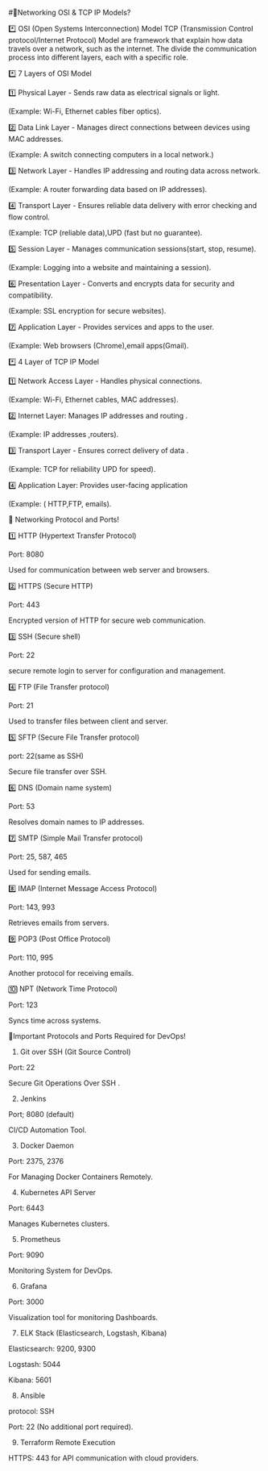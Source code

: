 #🛜Networking
 OSI & TCP IP Models?

*️⃣ OSI (Open Systems Interconnection) Model TCP (Transmission Control protocol/Internet Protocol) Model are framework that explain how data travels over a network, such as the internet. The divide the communication process into different layers, each with a specific role.

*️⃣ 7 Layers of OSI Model

1️⃣ Physical Layer - Sends raw data as electrical signals or light.

(Example: Wi-Fi, Ethernet cables fiber optics).

2️⃣ Data Link Layer - Manages direct connections between devices using MAC addresses.

(Example: A switch connecting computers in a local network.)

3️⃣ Network Layer - Handles IP addressing and routing data across network.

(Example: A router forwarding data based on IP addresses).

4️⃣ Transport Layer - Ensures reliable data delivery with error checking and flow control.

(Example: TCP (reliable data),UPD (fast but no guarantee).

5️⃣ Session Layer - Manages communication sessions(start, stop, resume).

(Example: Logging into a website and maintaining a session).

6️⃣ Presentation Layer - Converts and encrypts data for security and compatibility.

(Example: SSL encryption for secure websites).

7️⃣ Application Layer - Provides services and apps to the user.

(Example: Web browsers (Chrome),email apps(Gmail).

*️⃣ 4 Layer of TCP IP Model

1️⃣ Network Access Layer - Handles physical connections.

(Example: Wi-Fi, Ethernet cables, MAC addresses).

2️⃣ Internet Layer: Manages IP addresses and routing .

(Example: IP addresses ,routers).

3️⃣ Transport Layer - Ensures correct delivery of data .

(Example: TCP for reliability UPD for speed).

4️⃣ Application Layer: Provides user-facing application

(Example: ( HTTP,FTP, emails).

📍 Networking Protocol and Ports!

1️⃣ HTTP (Hypertext Transfer Protocol)

Port: 8080

Used for communication between web server and browsers.

2️⃣ HTTPS (Secure HTTP)

Port: 443

Encrypted version of HTTP for secure web communication.

3️⃣ SSH (Secure shell)

Port: 22

secure remote login to server for configuration and management.

4️⃣ FTP (File Transfer protocol)

Port: 21

Used to transfer files between client and server.

5️⃣ SFTP (Secure File Transfer protocol)

port: 22(same as SSH)

Secure file transfer over SSH.

6️⃣ DNS (Domain name system)

Port: 53

Resolves domain names to IP addresses.

7️⃣ SMTP (Simple Mail Transfer protocol)

Port: 25, 587, 465

Used for sending emails.

8️⃣ IMAP (Internet Message Access Protocol)

Port: 143, 993

Retrieves emails from servers.

9️⃣ POP3 (Post Office Protocol)

Port: 110, 995

Another protocol for receiving emails.

🔟 NPT (Network Time Protocol)

Port: 123

Syncs time across systems.

📍Important Protocols and Ports Required for DevOps!

1. Git over SSH (Git Source Control)

Port: 22

Secure Git Operations Over SSH .

2. Jenkins

Port; 8080 (default)

CI/CD Automation Tool.

3. Docker Daemon

Port: 2375, 2376

For Managing Docker Containers Remotely.

4. Kubernetes API Server

Port: 6443

Manages Kubernetes clusters.

5. Prometheus

Port: 9090

Monitoring System for DevOps.

6. Grafana

Port: 3000

Visualization tool for monitoring Dashboards.

7. ELK Stack (Elasticsearch, Logstash, Kibana)

Elasticsearch: 9200, 9300

Logstash: 5044

Kibana: 5601

8. Ansible

protocol: SSH

Port: 22 (No additional port required).

9. Terraform Remote Execution

HTTPS: 443 for API communication with cloud providers.
